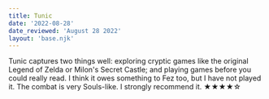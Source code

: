 ```yaml
---
title: Tunic
date: '2022-08-28'
date_reviewed: 'August 28 2022'
layout: 'base.njk'
---
```


Tunic captures two things well: exploring cryptic games like the original
Legend of Zelda or Milon's Secret Castle; and playing games before you
could really read. I think it owes something to Fez too, but I have not
played it. The combat is very Souls-like. I strongly recommend it. ★★★★☆
